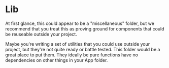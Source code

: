 # Lib

At first glance, this could appear to be a "miscellaneous" folder, but we recommend that you treat this as proving ground for components that could be reuseable outside your project.

Maybe you're writing a set of utilities that you could use outside your project, but they're not quite ready or battle tested.  This folder would be a great place to put them.  They ideally be pure functions have no dependencies on other things in your App folder.